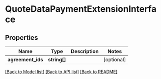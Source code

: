 # QuoteDataPaymentExtensionInterface

## Properties
Name | Type | Description | Notes
------------ | ------------- | ------------- | -------------
**agreement_ids** | **string[]** |  | [optional] 

[[Back to Model list]](../../README.md#documentation-for-models) [[Back to API list]](../../README.md#documentation-for-api-endpoints) [[Back to README]](../../README.md)

